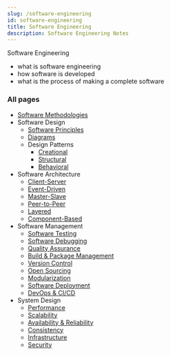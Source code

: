 ```yaml
---
slug: /software-engineering
id: software-engineering
title: Software Engineering
description: Software Engineering Notes
---
```


Software Engineering

- what is software engineering
- how software is developed
- what is the process of making a complete software

### All pages

- [Software Methodologies](software-engineering/software-methodologies)
- Software Design
  - [Software Principles](software-engineering/software-principles)
  - [Diagrams](software-engineering/diagrams)
  - Design Patterns
    - [Creational](software-engineering/creational)
    - [Structural](software-engineering/structural)
    - [Behavioral](software-engineering/behavioral)
- Software Architecture
  - [Client-Server](software-engineering/client-server)
  - [Event-Driven](software-engineering/event-driven)
  - [Master-Slave](software-engineering/master-slave)
  - [Peer-to-Peer](software-engineering/peer-to-peer)
  - [Layered](software-engineering/layered)
  - [Component-Based](software-engineering/component-based)
- Software Management
  - [Software Testing](software-engineering/software-testing)
  - [Software Debugging](software-engineering/software-debugging)
  - [Quality Assurance](software-engineering/quality-assurance)
  - [Build & Package Management](software-engineering/build-and-package-management)
  - [Version Control](software-engineering/version-control)
  - [Open Sourcing](software-engineering/open-sourcing)
  - [Modularization](software-engineering/modularization)
  - [Software Deployment](software-engineering/software-deployment)
  - [DevOps & CI/CD](software-engineering/devops-and-ci-cd)
- System Design
  - [Performance](software-engineering/performance)
  - [Scalability](software-engineering/scalability)
  - [Availability & Reliability](software-engineering/availability-and-reliability)
  - [Consistency](software-engineering/consistency)
  - [Infrastructure](software-engineering/infrastructure)
  - [Security](software-engineering/securitysystem-design-examples)
